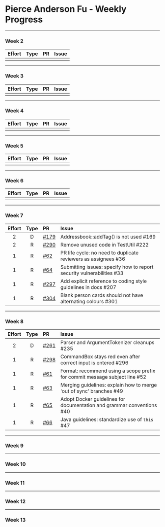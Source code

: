 # Pierce Anderson Fu - Weekly Progress

---

### Week 2

Effort| Type | PR | Issue
:----:|:----:|:-----------|:------
 |  |  | 

---
### Week 3

Effort| Type | PR | Issue
:----:|:----:|:-----------|:------
 |  |  | 

---
### Week 4

Effort| Type | PR | Issue
:----:|:----:|:-----------|:------
 |  |  | 

---
### Week 5

Effort| Type | PR | Issue
:----:|:----:|:-----------|:------
 |  |  | 

---
### Week 6

Effort| Type | PR | Issue
:----:|:----:|:-----------|:------
 |  |  | 

---
### Week 7

Effort| Type | PR | Issue
:----:|:----:|:-----------|:------
2 | D | [#179](https://github.com/se-edu/addressbook-level2/pull/179) | Addressbook::addTag() is not used #169
2 | R | [#290](https://github.com/se-edu/addressbook-level4/pull/290) | Remove unused code in TestUtil #222
1 | R | [#62](https://github.com/oss-generic/process/pull/62) | PR life cycle: no need to duplicate reviewers as assignees #36
1 | R | [#64](https://github.com/oss-generic/process/pull/64) | Submitting issues: specify how to report security vulnerabilities #33
1 | R | [#297](https://github.com/se-edu/addressbook-level4/pull/297) | Add explicit reference to coding style guidelines in docs #207
1 | R | [#304](https://github.com/se-edu/addressbook-level4/pull/304) | Blank person cards should not have alternating colours #301

---
### Week 8

Effort| Type | PR | Issue
:----:|:----:|:-----------|:------
2 | D | [#261](https://github.com/se-edu/addressbook-level4/pull/261) | Parser and ArgumentTokenizer cleanups #235
1 | R | [#298](https://github.com/se-edu/addressbook-level4/pull/298) | CommandBox stays red even after correct input is entered #296
1 | R | [#61](https://github.com/oss-generic/process/pull/61) | Format: recommend using a scope prefix for commit message subject line #52
1 | R | [#63](https://github.com/oss-generic/process/pull/63) | Merging guidelines: explain how to merge 'out of sync' branches #49
1 | R | [#65](https://github.com/oss-generic/process/pull/65) | Adopt Docker guidelines for documentation and grammar conventions #40
1 | R | [#66](https://github.com/oss-generic/process/pull/66) | Java guidelines: standardize use of `this` #47

---
### Week 9

---
### Week 10

---
### Week 11

---
### Week 12

---
### Week 13

